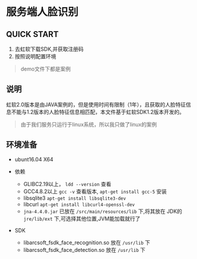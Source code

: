 # 服务端人脸识别

## QUICK START

1. 去虹软下载SDK,并获取注册码
2. 按照说明配置环境

> demo文件下都是案例

## 说明

虹软2.0版本是由JAVA案例的，但是使用时间有限制（1年），且获取的人脸特征信息不能与1.2版本的人脸特征信息相匹配，本文件基于虹软SDK1.2版本开发的。

> 由于我们服务只运行于linux系统，所以我只做了linux的案例

## 环境准备

* ubunt16.04 X64
* 依赖
    * GLIBC2.19以上， `ldd --version` 查看
    * GCC4.8.2以上 `gcc -v` 查看版本, `apt-get install gcc-5` 安装
    * libsqlite3 `apt-get install libsqlite3-dev`
    * libcurl `apt-get install libcurl4-openssl-dev`
    * `jna-4.4.0.jar` 已放在 `/src/main/resources/lib` 下,将其放在 JDK的 `jre/lib/ext` 下,可选择其他位置,JVM能加载就行了
    
* SDK
    * libarcsoft_fsdk_face_recognition.so 放在 `/usr/lib` 下
    * libarcsoft_fsdk_face_detection.so 放在  `/usr/lib` 下